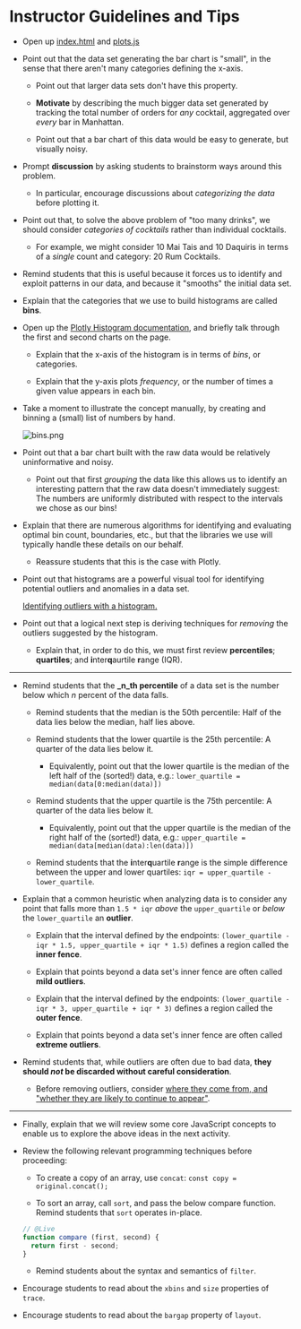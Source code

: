 # Instructor Guidelines and Tips

* Open up [index.html](./index.html) and [plots.js](./plots.js)

* Point out that the data set generating the bar chart is "small", in the sense that there aren't many categories defining the x-axis.

  * Point out that larger data sets don't have this property.

  * **Motivate** by describing the much bigger data set generated by tracking the total number of orders for _any_ cocktail, aggregated over _every_ bar in Manhattan.

  * Point out that a bar chart of this data would be easy to generate, but visually noisy.

* Prompt **discussion** by asking students to brainstorm ways around this problem.

  * In particular, encourage discussions about _categorizing the data_ before plotting it.

* Point out that, to solve the above problem of "too many drinks", we should consider _categories of cocktails_ rather than individual cocktails.

  * For example, we might consider 10 Mai Tais and 10 Daquiris in terms of a _single_ count and category: 20 Rum Cocktails.

* Remind students that this is useful because it forces us to identify and exploit patterns in our data, and because it "smooths"  the initial data set.

* Explain that the categories that we use to build histograms are called **bins**.

* Open up the [Plotly Histogram documentation](https://plot.ly/javascript/histograms/), and briefly talk through the first and second charts on the page.

  * Explain that the x-axis of the histogram is in terms of _bins_, or categories.

  * Explain that the y-axis plots _frequency_, or the number of times a given value appears in each bin.

* Take a moment to illustrate the concept manually, by creating and binning a (small) list of numbers by hand.

  ![bins.png](../../../Images/bins.png)

* Point out that a bar chart built with the raw data would be relatively uninformative and noisy.

  * Point out that first _grouping_ the data like this allows us to identify an interesting pattern that the raw data doesn't immediately suggest: The numbers are uniformly distributed with respect to the intervals we chose as our bins!

* Explain that there are numerous algorithms for identifying and evaluating optimal bin count, boundaries, etc., but that the libraries we use will typically handle these details on our behalf.

  * Reassure students that this is the case with Plotly.

* Point out that histograms are a powerful visual tool for identifying potential outliers and anomalies in a data set.

  [Identifying outliers with a histogram.](http://mathworld.wolfram.com/images/eps-gif/OutlierHistogram_1000.gif)

* Point out that a logical next step is deriving techniques for _removing_ the outliers suggested by the histogram.

  * Explain that, in order to do this, we must first review **percentiles**; **quartiles**; and **i**nter**q**aurtile **r**ange (IQR).

- - -

* Remind students that the **\_n_th percentile** of a data set is the number below which _n_ percent of the data falls.

  * Remind students that the median is the 50th percentile: Half of the data lies below the median, half lies above.

  * Remind students that the lower quartile is the 25th percentile: A quarter of the data lies below it.

    * Equivalently, point out that the lower quartile is the median of the left half of the (sorted!) data, e.g.: `lower_quartile = median(data[0:median(data)])`

  * Remind students that the upper quartile is the 75th percentile: A quarter of the data lies below it.

    * Equivalently, point out that the upper quartile is the median of the right half of the (sorted!) data, e.g.: `upper_quartile = median(data[median(data):len(data)])`

  * Remind students that the **i**nter**q**uartile **r**ange is the simple difference between the upper and lower quartiles: `iqr = upper_quartile - lower_quartile`.

* Explain that a common heuristic when analyzing data is to consider any point that falls more than `1.5 * iqr` _above_ the `upper_quartile` or _below_ the `lower_quartile`  an **outlier**.

  * Explain that the interval defined by the endpoints: `(lower_quartile - iqr * 1.5, upper_quartile + iqr * 1.5)` defines a region called the **inner fence**.

  * Explain that points beyond a data set's inner fence are often called **mild outliers**.

  * Explain that the interval defined by the endpoints: `(lower_quartile - iqr * 3, upper_quartile + iqr * 3)` defines a region called the **outer fence**.

  * Explain that points beyond a data set's inner fence are often called **extreme outliers**.

* Remind students that, while outliers are often due to bad data, **they should _not_ be discarded without careful consideration**.

  * Before removing outliers, consider [where they come from, and "whether they are likely to continue to appear"](http://www.itl.nist.gov/div898/handbook/prc/section1/prc16.htm).

- - -

* Finally, explain that we will review some core JavaScript concepts to enable us to explore the above ideas in the next activity.

* Review the following relevant programming techniques before proceeding:

  * To create a copy of an array, use `concat`: `const copy = original.concat();`

  * To sort an array, call `sort`, and pass the below compare function. Remind students that `sort` operates in-place.

  ```js
  // @Live
  function compare (first, second) {
    return first - second;
  }
  ```

  * Remind students about the syntax and semantics of `filter`.

* Encourage students to read about the `xbins` and `size` properties of `trace`.

* Encourage students to read about the `bargap` property of `layout`.
